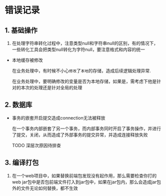 # 错误记录


## 1. 基础操作

1. 在处理字符串转化过程中，注意类型null和字符串null的区别，有的情况下，一些转化工具会把类型null转化为字符null，要注意格式和内容的统一

- 本地缓存被修改

    在业务处理中，有时候不小心``修改``了``本地``的存储，造成后续逻辑处理异常.
     
     在业务处理中，要明确修改的变量是否为本地存储，如果是，需考虑下他是针对的本次的处理还是针对全局的处理



## 2. 数据库

- 事务的嵌套开启提交造成connection无法被释放

    在一个事务内部嵌套了另一个事务，而内部事务同时开启了事务操作，并进行了提交，关闭，从而造成了外部事务的提交异常，并造成连接释放失败

    TODO 深层次原因待排查

## 3. 编译打包

1. 在一个web项目中，如果替换前端包发现没有起作用，那么需要检查你打的web jar包中是否包前端文件打入到jar包中，如果在jar包内，那么会造成jar包外的文件无论如何替换，都不生效

